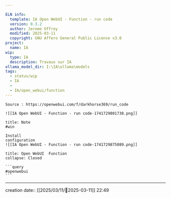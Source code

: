 ```yaml
---

ELN info:
  template: IA Open WebUI - Function - run code
  version: 0.3.2
  author: Jerome Offroy
  modified: 2025-03-11
  copyright: GNU Affero General Public License v3.0
project:
  name: IA
wip:
  type: IA
  description: Travaux sur IA
ollama_model_dir: I:\IA\ollama\models
tags:
  - status/wip
  - IA
  - 
  - IA/open_webui/function
---
```

````ad-tip
Source : https://openwebui.com/f/darkhorse369/run_code

![[IA Open WebUI - Function - run code-1741729801738.png]]
````

````ad-note
title: Note
#win

Install
configuration
![[IA Open WebUI - Function - run code-1741729875089.png]]

````



````ad-tip
title: Open WebUI  Function 
collapse: Closed

```query
#openwebui 
```
````

---
creation date:: [[2025/03/11/📒2025-03-11]]  22:49



